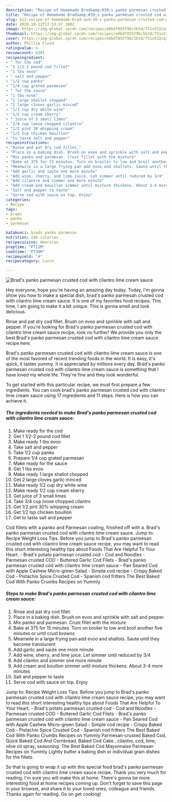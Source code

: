 ```yaml
---
description: "Recipe of Homemade Brad&amp;#39;s panko parmesan crusted cod with cilantro lime cream sauce"
title: "Recipe of Homemade Brad&amp;#39;s panko parmesan crusted cod with cilantro lime cream sauce"
slug: 612-recipe-of-homemade-brad-and-39-s-panko-parmesan-crusted-cod-with-cilantro-lime-cream-sauce
date: 2020-10-22T17:53:57.208Z
image: https://img-global.cpcdn.com/recipes/e8bdf855f9bc5b3d/751x532cq70/brads-panko-parmesan-crusted-cod-with-cilantro-lime-cream-sauce-recipe-main-photo.jpg
thumbnail: https://img-global.cpcdn.com/recipes/e8bdf855f9bc5b3d/751x532cq70/brads-panko-parmesan-crusted-cod-with-cilantro-lime-cream-sauce-recipe-main-photo.jpg
cover: https://img-global.cpcdn.com/recipes/e8bdf855f9bc5b3d/751x532cq70/brads-panko-parmesan-crusted-cod-with-cilantro-lime-cream-sauce-recipe-main-photo.jpg
author: Phillip Floyd
ratingvalue: 4
reviewcount: 8301
recipeingredient:
- " for the cod"
- "1 1/2-2 pound cod fillet"
- "1 tbs evoo"
- " salt and pepper"
- "1/2 cup panko"
- "1/4 cup grated parmesan"
- " for the sauce"
- "1 tbs evoo"
- "1 large shallot chopped"
- "2 large cloves garlic minced"
- "1/2 cup dry white wine"
- "1/2 cup cream sherry"
- " juice of 3 small limes"
- "3/4 cup loose chopped cilantro"
- "1/2 pint 30 whipping cream"
- "1/2 tsp chicken bouillon"
- "to taste salt and pepper"
recipeinstructions:
- "Rinse and pat dry cod fillet."
- "Place in a baking dish. Brush on evoo and sprinkle with salt and pepper."
- "Mix panko and parmesan. Crust fillet with the mixture"
- "Bake at 375 for 15 minutes. Turn on broiler to low and broil another five minutes or until crust browns"
- "Meanwile in a large frying pan add evoo and shallots. Saute until they become translucent"
- "Add garlic and saute one more minute"
- "Add wine, sherry, and lime juice. Let simmer until reduced by 3/4"
- "Add cilantro and simmer one more minute"
- "Add cream and bouillon simmer until mixture thickens. About 3-4 more minutes"
- "Salt and pepper to taste"
- "Serve cod with sauce on top. Enjoy"
categories:
- Recipe
tags:
- brads
- panko
- parmesan

katakunci: brads panko parmesan 
nutrition: 246 calories
recipecuisine: American
preptime: "PT12M"
cooktime: "PT30M"
recipeyield: "4"
recipecategory: Lunch

---
```



![Brad&#39;s panko parmesan crusted cod with cilantro lime cream sauce](https://img-global.cpcdn.com/recipes/e8bdf855f9bc5b3d/751x532cq70/brads-panko-parmesan-crusted-cod-with-cilantro-lime-cream-sauce-recipe-main-photo.jpg)

Hey everyone, hope you're having an amazing day today. Today, I'm gonna show you how to make a special dish, brad&#39;s panko parmesan crusted cod with cilantro lime cream sauce. It is one of my favorites food recipes. This time, I am going to make it a bit unique. This is gonna smell and look delicious.

Rinse and pat dry cod fillet. Brush on evoo and sprinkle with salt and pepper. If you&#39;re looking for Brad&#39;s panko parmesan crusted cod with cilantro lime cream sauce recipe, look no further! We provide you only the best Brad&#39;s panko parmesan crusted cod with cilantro lime cream sauce recipe here.

Brad&#39;s panko parmesan crusted cod with cilantro lime cream sauce is one of the most favored of recent trending foods in the world. It is easy, it's quick, it tastes yummy. It is appreciated by millions every day. Brad&#39;s panko parmesan crusted cod with cilantro lime cream sauce is something that I have loved my whole life. They're fine and they look wonderful.


To get started with this particular recipe, we must first prepare a few ingredients. You can cook brad&#39;s panko parmesan crusted cod with cilantro lime cream sauce using 17 ingredients and 11 steps. Here is how you can achieve it.

<!--inarticleads1-->

##### The ingredients needed to make Brad&#39;s panko parmesan crusted cod with cilantro lime cream sauce:

1. Make ready  for the cod
1. Get 1 1/2-2 pound cod fillet
1. Make ready 1 tbs evoo
1. Take  salt and pepper
1. Take 1/2 cup panko
1. Prepare 1/4 cup grated parmesan
1. Make ready  for the sauce
1. Get 1 tbs evoo
1. Make ready 1 large shallot chopped
1. Get 2 large cloves garlic minced
1. Make ready 1/2 cup dry white wine
1. Make ready 1/2 cup cream sherry
1. Get  juice of 3 small limes
1. Take 3/4 cup loose chopped cilantro
1. Get 1/2 pint 30% whipping cream
1. Get 1/2 tsp chicken bouillon
1. Get to taste salt and pepper


Cod fillets with a panko and Parmesan coating, finished off with a. Brad&#39;s panko parmesan crusted cod with cilantro lime cream sauce. Jump to: Recipe Weight Loss Tips. Before you jump to Brad&#39;s panko parmesan crusted cod with cilantro lime cream sauce recipe, you may want to read this short interesting healthy tips about Foods That Are Helpful To Your Heart. - Brad&#39;s potato parmesan crusted cod - Cod and Noodles - Parmesan crusted COD - Buttered Garlic Cod Filets - Brad&#39;s panko parmesan crusted cod with cilantro lime cream sauce - Pan Seared Cod with Apple Cashew Micro-green Salad - Simple cod recipe - Crispy Baked Cod - Pistachio Spice Crusted Cod - Spanish cod fritters The Best Baked Cod With Panko Crumbs Recipes on Yummly 

<!--inarticleads2-->

##### Steps to make Brad&#39;s panko parmesan crusted cod with cilantro lime cream sauce:

1. Rinse and pat dry cod fillet.
1. Place in a baking dish. Brush on evoo and sprinkle with salt and pepper.
1. Mix panko and parmesan. Crust fillet with the mixture
1. Bake at 375 for 15 minutes. Turn on broiler to low and broil another five minutes or until crust browns
1. Meanwile in a large frying pan add evoo and shallots. Saute until they become translucent
1. Add garlic and saute one more minute
1. Add wine, sherry, and lime juice. Let simmer until reduced by 3/4
1. Add cilantro and simmer one more minute
1. Add cream and bouillon simmer until mixture thickens. About 3-4 more minutes
1. Salt and pepper to taste
1. Serve cod with sauce on top. Enjoy


Jump to: Recipe Weight Loss Tips. Before you jump to Brad&#39;s panko parmesan crusted cod with cilantro lime cream sauce recipe, you may want to read this short interesting healthy tips about Foods That Are Helpful To Your Heart. - Brad&#39;s potato parmesan crusted cod - Cod and Noodles - Parmesan crusted COD - Buttered Garlic Cod Filets - Brad&#39;s panko parmesan crusted cod with cilantro lime cream sauce - Pan Seared Cod with Apple Cashew Micro-green Salad - Simple cod recipe - Crispy Baked Cod - Pistachio Spice Crusted Cod - Spanish cod fritters The Best Baked Cod With Panko Crumbs Recipes on Yummly Parmesan-crusted Baked Cod, Quick Baked Cod And Cornbread, Baked Cod Cake.. cilantro, cod, lime, olive oil spray, seasoning. The Best Baked Cod Mayonnaise Parmesan Recipes on Yummly Lightly butter a baking dish or individual grain dishes for the fillets. 

So that is going to wrap it up with this special food brad&#39;s panko parmesan crusted cod with cilantro lime cream sauce recipe. Thank you very much for reading. I'm sure you will make this at home. There's gonna be more interesting food at home recipes coming up. Don't forget to save this page in your browser, and share it to your loved ones, colleague and friends. Thanks again for reading. Go on get cooking!
